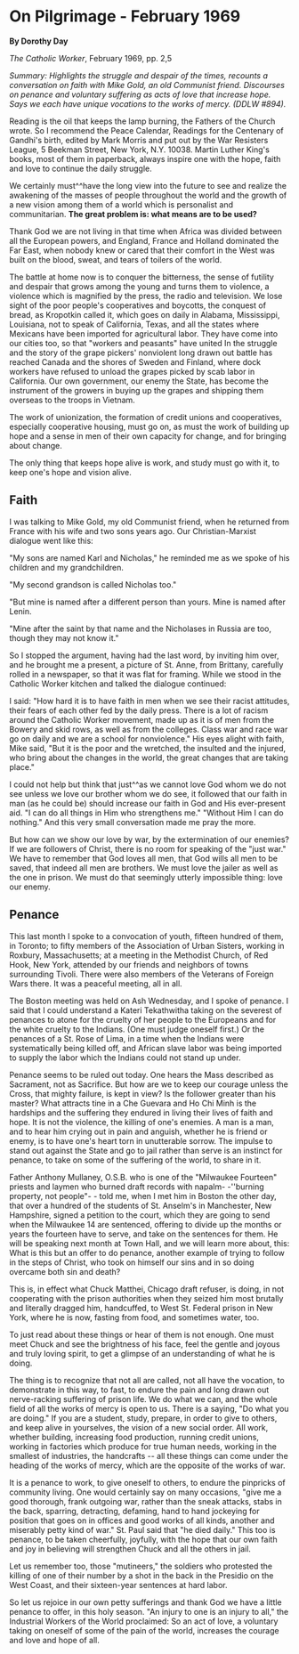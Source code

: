 On Pilgrimage - February 1969
=============================

**By Dorothy Day**

*The Catholic Worker*, February 1969, pp. 2,5

*Summary: Highlights the struggle and despair of the times, recounts a
conversation on faith with Mike Gold, an old Communist friend.
Discourses on penance and voluntary suffering as acts of love that
increase hope. Says we each have unique vocations to the works of mercy.
(DDLW \#894).*

Reading is the oil that keeps the lamp burning, the Fathers of the
Church wrote. So I recommend the Peace Calendar, Readings for the
Centenary of Gandhi's birth, edited by Mark Morris and put out by the
War Resisters League, 5 Beekman Street, New York, N.Y. 10038. Martin
Luther King's books, most of them in paperback, always inspire one with
the hope, faith and love to continue the daily struggle.

We certainly must^^have the long view into the future to see and realize
the awakening of the masses of people throughout the world and the
growth of a new vision among them of a world which is personalist and
communitarian. **The great problem is: what means are to be used?**

Thank God we are not living in that time when Africa was divided between
all the European powers, and England, France and Holland dominated the
Far East, when nobody knew or cared that their comfort in the West was
built on the blood, sweat, and tears of toilers of the world.

The battle at home now is to conquer the bitterness, the sense of
futility and despair that grows among the young and turns them to
violence, a violence which is magnified by the press, the radio and
television. We lose sight of the poor people's cooperatives and
boycotts, the conquest of bread, as Kropotkin called it, which goes on
daily in Alabama, Mississippi, Louisiana, not to speak of California,
Texas, and all the states where Mexicans have been imported for
agricultural labor. They have come into our cities too, so that "workers
and peasants" have united In the struggle and the story of the grape
pickers' nonviolent long drawn out battle has reached Canada and the
shores of Sweden and Finland, where dock workers have refused to unload
the grapes picked by scab labor in California. Our own government, our
enemy the State, has become the instrument of the growers in buying up
the grapes and shipping them overseas to the troops in Vietnam.

The work of unionization, the formation of credit unions and
cooperatives, especially cooperative housing, must go on, as must the
work of building up hope and a sense in men of their own capacity for
change, and for bringing about change.

The only thing that keeps hope alive is work, and study must go with it,
to keep one's hope and vision alive.

Faith
-----

I was talking to Mike Gold, my old Communist friend, when he returned
from France with his wife and two sons years ago. Our Christian-Marxist
dialogue went like this:

"My sons are named Karl and Nicholas," he reminded me as we spoke of his
children and my grandchildren.

"My second grandson is called Nicholas too."

"But mine is named after a different person than yours. Mine is named
after Lenin.

"Mine after the saint by that name and the Nicholases in Russia are too,
though they may not know it."

So I stopped the argument, having had the last word, by inviting him
over, and he brought me a present, a picture of St. Anne, from Brittany,
carefully rolled in a newspaper, so that it was flat for framing. While
we stood in the Catholic Worker kitchen and talked the dialogue
continued:

I said: "How hard it is to have faith in men when we see their racist
attitudes, their fears of each other fed by the daily press. There is a
lot of racism around the Catholic Worker movement, made up as it is of
men from the Bowery and skid rows, as well as from the colleges. Class
war and race war go on daily and we are a school for nonviolence." His
eyes alight with faith, Mike said, "But it is the poor and the wretched,
the insulted and the injured, who bring about the changes in the world,
the great changes that are taking place."

I could not help but think that just^^as we cannot love God whom we do
not see unless we love our brother whom we do see, it followed that our
faith in man (as he could be) should increase our faith in God and His
ever-present aid. "I can do all things in Him who strengthens me."
"Without Him I can do nothing." And this very small conversation made me
pray the more.

But how can we show our love by war, by the extermination of our
enemies? If we are followers of Christ, there is no room for speaking of
the "just war." We have to remember that God loves all men, that God
wills all men to be saved, that indeed all men are brothers. We must
love the jailer as well as the one in prison. We must do that seemingly
utterly impossible thing: love our enemy.

Penance
-------

This last month I spoke to a convocation of youth, fifteen hundred of
them, in Toronto; to fifty members of the Association of Urban Sisters,
working in Roxbury, Massachusetts; at a meeting in the Methodist Church,
of Red Hook, New York, attended by our friends and neighbors of towns
surrounding Tivoli. There were also members of the Veterans of Foreign
Wars there. It was a peaceful meeting, all in all.

The Boston meeting was held on Ash Wednesday, and I spoke of penance. I
said that I could understand a Kateri Tekathwitha taking on the severest
of penances to atone for the cruelty of her people to the Europeans and
for the white cruelty to the Indians. (One must judge oneself first.) Or
the penances of a St. Rose of Lima, in a time when the Indians were
systematically being killed off, and African slave labor was being
imported to supply the labor which the Indians could not stand up under.

Penance seems to be ruled out today. One hears the Mass described as
Sacrament, not as Sacrifice. But how are we to keep our courage unless
the Cross, that mighty failure, is kept in view? Is the follower greater
than his master? What attracts tine in a Che Guevara and Ho Chi Minh is
the hardships and the suffering they endured in living their lives of
faith and hope. It is not the violence, the killing of one's enemies. A
man is a man, and to hear him crying out in pain and anguish, whether he
is friend or enemy, is to have one's heart torn in unutterable sorrow.
The impulse to stand out against the State and go to jail rather than
serve is an instinct for penance, to take on some of the suffering of
the world, to share in it.

Father Anthony Mullaney, O.S.B. who is one of the "Milwaukee Fourteen"
priests and laymen who burned draft records with napalm- -''burning
property, not people"- - told me, when I met him in Boston the other
day, that over a hundred of the students of St. Anselm's in Manchester,
New Hampshire, signed a petition to the court, which they are going to
send when the Milwaukee 14 are sentenced, offering to divide up the
months or years the fourteen have to serve, and take on the sentences
for them. He will be speaking next month at Town Hall, and we will learn
more about, this: What is this but an offer to do penance, another
example of trying to follow in the steps of Christ, who took on himself
our sins and in so doing overcame both sin and death?

This is, in effect what Chuck Matthei, Chicago draft refuser, is doing,
in not cooperating with the prison authorities when they seized him most
brutally and literally dragged him, handcuffed, to West St. Federal
prison in New York, where he is now, fasting from food, and sometimes
water, too.

To just read about these things or hear of them is not enough. One must
meet Chuck and see the brightness of his face, feel the gentle and
joyous and truly loving spirit, to get a glimpse of an understanding of
what he is doing.

The thing is to recognize that not all are called, not all have the
vocation, to demonstrate in this way, to fast, to endure the pain and
long drawn out nerve-racking suffering of prison life. We do what we
can, and the whole field of all the works of mercy is open to us. There
is a saying, "Do what you are doing." If you are a student, study,
prepare, in order to give to others, and keep alive in yourselves, the
vision of a new social order. All work, whether building, increasing
food production, running credit unions, working in factories which
produce for true human needs, working in the smallest of industries, the
handcrafts -- all these things can come under the heading of the works
of mercy, which are the opposite of the works of war.

It is a penance to work, to give oneself to others, to endure the
pinpricks of community living. One would certainly say on many
occasions, "give me a good thorough, frank outgoing war, rather than the
sneak attacks, stabs in the back, sparring, detracting, defaming, hand
to hand jockeying for position that goes on in offices and good works of
all kinds, another and miserably petty kind of war." St. Paul said that
"he died daily." This too is penance, to be taken cheerfully, joyfully,
with the hope that our own faith and joy in believing will strengthen
Chuck and all the others in jail.

Let us remember too, those "mutineers," the soldiers who protested the
killing of one of their number by a shot in the back in the Presidio on
the West Coast, and their sixteen-year sentences at hard labor.

So let us rejoice in our own petty sufferings and thank God we have a
little penance to offer, in this holy season. "An injury to one is an
injury to all," the Industrial Workers of the World proclaimed: So an
act of love, a voluntary taking on oneself of some of the pain of the
world, increases the courage and love and hope of all.
